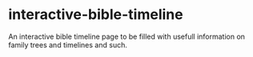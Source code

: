 # interactive-bible-timeline
An interactive bible timeline page to be filled with usefull information on family trees and timelines and such.